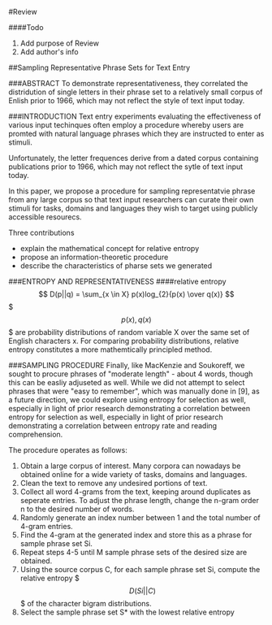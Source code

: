 #Review

####Todo
1. Add purpose of Review
2. Add author's info

##Sampling Representative Phrase Sets for Text Entry

###ABSTRACT
To demonstrate representativeness, they correlated the distridution of single letters in their phrase set to a relatively small corpus of Enlish prior to 1966, which may not reflect the style of text input today.

###INTRODUCTION
Text entry experiments evaluating the effectiveness of various input techinques often employ a procedure whereby users are promted with natural language phrases which they are instructed to enter as stimuli.

Unfortunately, the letter frequences derive from a dated corpus containing publications prior to 1966, which may not reflect the sytle of text input today.

In this paper, we propose a procedure for sampling representatvie phrase from any large corpus so that text input researchers can curate their own stimuli for tasks, domains and languages they wish to target using publicly accessible resourecs.

Three contributions
- explain the mathematical concept for relative entropy
- propose an information-theoretic procedure
- describe the characteristics of pharse sets we generated

###ENTROPY AND REPRESENTATIVENESS
####relative entropy
$$
D(p||q) = \sum_{x \in X} p(x)log_{2}{p(x) \over q(x)}
$$
$$$p(x), q(x)$$$ are probability distributions of random variable X over the same set of English characters x.
For comparing probability distributions, relative entropy constitutes a more mathemtically principled method.

###SAMPLING PROCEDURE
Finally, like MacKenzie and Soukoreff, we sought to procure phrases of "moderate length" - about 4 words, though this can be easliy adjuseted as well. While we did not attempt to select phrases that were "easy to remember", which was manually done in [9], as a future direction, we could explore using entropy for selection as well, especially in light of prior research demonstrating a correlation between entropy for selection as well, especially in light of prior research demonstrating a correlation between entropy rate and reading comprehension.

The procedure operates as follows:
1. Obtain a large corpus of interest. Many corpora can nowadays be obtained online for a wide variety of tasks, domains and languages.
2. Clean the text to remove any undesired portions of text.
3. Collect all word 4-grams from the text, keeping around duplicates as seperate entries. To adjust the phrase length, change the n-gram order n to the desired number of words.
4. Randomly generate an index number between 1 and the total number of 4-gram entries.
5. Find the 4-gram at the generated index and store this as a phrase for sample phrase set Si.
6. Repeat steps 4-5 until M sample phrase sets of the desired size are obtained.
7. Using the source corpus C, for each sample phrase set Si, compute the relative entropy $$$D(Si||C)$$$ of the character bigram distributions.
8. Select the sample phrase set S* with the lowest relative entropy
